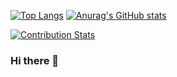 [![Top Langs](https://github-readme-stats.vercel.app/api/top-langs/?username=iskakovs)](https://github.com/iskakovs/github-readme-stats)
[![Anurag's GitHub stats](https://github-readme-stats.vercel.app/api?username=iskakovs)](https://github.com/iskakovs/github-readme-stats)

[![Contribution Stats](https://github-contribution-stats.vercel.app/api/?username=iskakovs)](https://github.com/iskakovs/github-contribution-stats/)


### Hi there 👋

<!--
**iskakovs/iskakovs** is a ✨ _special_ ✨ repository because its `README.md` (this file) appears on your GitHub profile.

Here are some ideas to get you started:

- 🔭 I’m currently working on ...
- 🌱 I’m currently learning ...
- 👯 I’m looking to collaborate on ...
- 🤔 I’m looking for help with ...
- 💬 Ask me about ...
- 📫 How to reach me: ...
- 😄 Pronouns: ...
- ⚡ Fun fact: ...
-->
